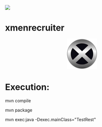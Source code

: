 <img src="https://travis-ci.org/JicLotus/xmenrecruiter.svg?branch=master">

# xmenrecruiter

<p align="center">
  <img width="100" height="100" src="https://github.com/JicLotus/xmenrecruiter/blob/master/xmenImage.jpg">
</p>

# Execution:

mvn compile

mvn package

mvn exec:java -Dexec.mainClass="TestRest"
